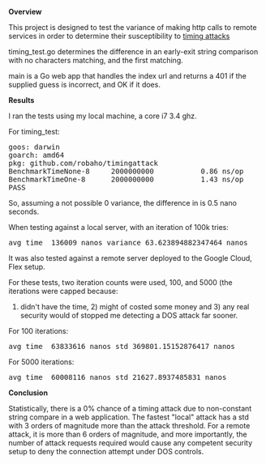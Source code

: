 **Overview**

This project is designed to test the variance of making http calls to remote services
in order to determine their susceptibility to [timing attacks](https://en.wikipedia.org/wiki/Timing_attack)

timing_test.go determines the difference in an early-exit string comparison with no characters matching, and the first matching.

main is a Go web app that handles the index url and returns a 401 if the supplied guess is incorrect, and OK if it does.

**Results**

I ran the tests using my local machine, a core i7 3.4 ghz.

For timing_test:

<pre>
goos: darwin
goarch: amd64
pkg: github.com/robaho/timingattack
BenchmarkTimeNone-8   	2000000000	         0.86 ns/op
BenchmarkTimeOne-8    	2000000000	         1.43 ns/op
PASS
</pre>

So, assuming a not possible 0 variance, the difference in is 0.5 nano seconds.

When testing against a local server, with an iteration of 100k tries:

<pre>
avg time  136009 nanos variance 63.623894882347464 nanos
</pre>

It was also tested against a remote server deployed to the Google Cloud, Flex setup.

For these tests, two iteration counts were used, 100, and 5000 (the iterations were capped because:
1) didn't have the time, 2) might of costed some money and 3) any real security would of stopped me detecting a DOS attack far sooner.

For 100 iterations: 
<pre>
avg time  63833616 nanos std 369801.15152876417 nanos
</pre>

For 5000 iterations:
<pre>
avg time  60008116 nanos std 21627.8937485831 nanos
</pre>

**Conclusion**

Statistically, there is a 0% chance of a timing attack due to non-constant string compare in a web application.
The fastest "local" attack has a std with 3 orders of magnitude more than the attack threshold.
For a remote attack, it is more than 6 orders of magnitude, and more importantly, the number of attack requests required would
cause any competent security setup to deny the connection attempt under DOS controls.



 